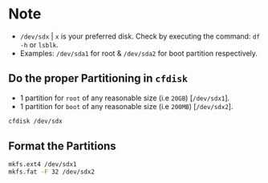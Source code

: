 # Note
- `/dev/sdx` | `x` is your preferred disk. Check by executing the command: `df -h` or `lsblk`.
- Examples: `/dev/sda1` for root & `/dev/sda2` for boot partition respectively.

## Do the proper Partitioning in `cfdisk`
- 1 partition for `root` of any reasonable size (i.e `20GB`) [`/dev/sdx1`].
- 1 partition for `boot` of any reasonable size (i.e `200MB`) [`/dev/sdx2`].
```bash
cfdisk /dev/sdx
```

## Format the Partitions
```bash
mkfs.ext4 /dev/sdx1
mkfs.fat -F 32 /dev/sdx2
```
